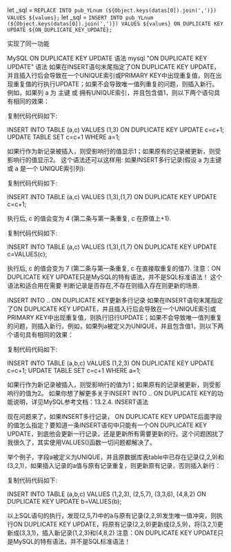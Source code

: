 let _sql = `REPLACE INTO pub_YLnum (${Object.keys(datas[0]).join(',')}) VALUES ${values};`
let _sql = `INSERT INTO pub_YLnum (${Object.keys(datas[0]).join(',')}) VALUES ${values} ON DUPLICATE KEY UPDATE ${ON_DUPLICATE_KEY_UPDATE};`

实现了同一功能

MySQL ON DUPLICATE KEY UPDATE 语法
mysql "ON DUPLICATE KEY UPDATE" 语法
如果在INSERT语句末尾指定了ON DUPLICATE KEY UPDATE，并且插入行后会导致在一个UNIQUE索引或PRIMARY KEY中出现重复值，则在出现重复值的行执行UPDATE；如果不会导致唯一值列重复的问题，则插入新行。 
例如，如果列 a 为 主键 或 拥有UNIQUE索引，并且包含值1，则以下两个语句具有相同的效果：

复制代码代码如下:

INSERT INTO TABLE (a,c) VALUES (1,3) ON DUPLICATE KEY UPDATE c=c+1;
UPDATE TABLE SET c=c+1 WHERE a=1;

如果行作为新记录被插入，则受影响行的值显示1；如果原有的记录被更新，则受影响行的值显示2。 
这个语法还可以这样用: 
如果INSERT多行记录(假设 a 为主键或 a 是一个 UNIQUE索引列):

复制代码代码如下:

INSERT INTO TABLE (a,c) VALUES (1,3),(1,7) ON DUPLICATE KEY UPDATE c=c+1;

执行后, c 的值会变为 4 (第二条与第一条重复, c 在原值上+1).

复制代码代码如下:

INSERT INTO TABLE (a,c) VALUES (1,3),(1,7) ON DUPLICATE KEY UPDATE c=VALUES(c);

执行后, c 的值会变为 7 (第二条与第一条重复, c 在直接取重复的值7). 
注意：ON DUPLICATE KEY UPDATE只是MySQL的特有语法，并不是SQL标准语法！ 
这个语法和适合用在需要 判断记录是否存在,不存在则插入存在则更新的场景.

INSERT INTO .. ON DUPLICATE KEY更新多行记录
如果在INSERT语句末尾指定了ON DUPLICATE KEY UPDATE，并且插入行后会导致在一个UNIQUE索引或PRIMARY KEY中出现重复值，则执行旧行UPDATE；如果不会导致唯一值列重复的问题，则插入新行。例如，如果列a被定义为UNIQUE，并且包含值1，则以下两个语句具有相同的效果：

复制代码代码如下:

INSERT INTO TABLE (a,b,c) 
VALUES (1,2,3) ON DUPLICATE KEY UPDATE c=c+1;
UPDATE TABLE SET c=c+1 WHERE a=1;

如果行作为新记录被插入，则受影响行的值为1；如果原有的记录被更新，则受影响行的值为2。
如果你想了解更多关于INSERT INTO .. ON DUPLICATE KEY的功能说明，详见MySQL参考文档：13.2.4. INSERT语法

现在问题来了，如果INSERT多行记录， ON DUPLICATE KEY UPDATE后面字段的值怎么指定？要知道一条INSERT语句中只能有一个ON DUPLICATE KEY UPDATE，到底他会更新一行记录，还是更新所有需要更新的行。这个问题困扰了我很久了，其实使用VALUES()函数一切问题都解决了。

举个例子，字段a被定义为UNIQUE，并且原数据库表table中已存在记录(2,2,9)和(3,2,1)，如果插入记录的a值与原有记录重复，则更新原有记录，否则插入新行：

复制代码代码如下:

INSERT INTO TABLE (a,b,c) VALUES 
(1,2,3),
(2,5,7),
(3,3,6),
(4,8,2)
ON DUPLICATE KEY UPDATE b=VALUES(b);

以上SQL语句的执行，发现(2,5,7)中的a与原有记录(2,2,9)发生唯一值冲突，则执行ON DUPLICATE KEY UPDATE，将原有记录(2,2,9)更新成(2,5,9)，将(3,2,1)更新成(3,3,1)，插入新记录(1,2,3)和(4,8,2)
注意：ON DUPLICATE KEY UPDATE只是MySQL的特有语法，并不是SQL标准语法！